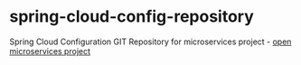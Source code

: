 # spring-cloud-config-repository
Spring Cloud Configuration GIT Repository for microservices project - [open microservices project](https://github.com/MindaugasJasiunas/microservices-spring-boot-angular)

